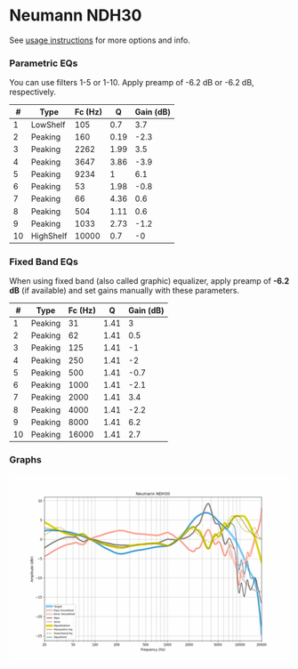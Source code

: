 # Neumann NDH30
See [usage instructions](https://github.com/jaakkopasanen/AutoEq#usage) for more options and info.

### Parametric EQs
You can use filters 1-5 or 1-10. Apply preamp of -6.2 dB or -6.2 dB, respectively.

|   # | Type      |   Fc (Hz) |    Q |   Gain (dB) |
|-----|-----------|-----------|------|-------------|
|   1 | LowShelf  |       105 | 0.7  |         3.7 |
|   2 | Peaking   |       160 | 0.19 |        -2.3 |
|   3 | Peaking   |      2262 | 1.99 |         3.5 |
|   4 | Peaking   |      3647 | 3.86 |        -3.9 |
|   5 | Peaking   |      9234 | 1    |         6.1 |
|   6 | Peaking   |        53 | 1.98 |        -0.8 |
|   7 | Peaking   |        66 | 4.36 |         0.6 |
|   8 | Peaking   |       504 | 1.11 |         0.6 |
|   9 | Peaking   |      1033 | 2.73 |        -1.2 |
|  10 | HighShelf |     10000 | 0.7  |        -0   |

### Fixed Band EQs
When using fixed band (also called graphic) equalizer, apply preamp of **-6.2 dB** (if available) and set gains manually with these parameters.

|   # | Type    |   Fc (Hz) |    Q |   Gain (dB) |
|-----|---------|-----------|------|-------------|
|   1 | Peaking |        31 | 1.41 |         3   |
|   2 | Peaking |        62 | 1.41 |         0.5 |
|   3 | Peaking |       125 | 1.41 |        -1   |
|   4 | Peaking |       250 | 1.41 |        -2   |
|   5 | Peaking |       500 | 1.41 |        -0.7 |
|   6 | Peaking |      1000 | 1.41 |        -2.1 |
|   7 | Peaking |      2000 | 1.41 |         3.4 |
|   8 | Peaking |      4000 | 1.41 |        -2.2 |
|   9 | Peaking |      8000 | 1.41 |         6.2 |
|  10 | Peaking |     16000 | 1.41 |         2.7 |

### Graphs
![](./Neumann%20NDH30.png)
